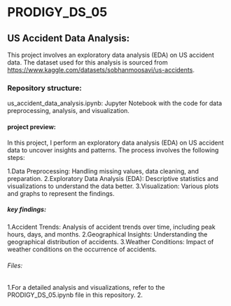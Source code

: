 # PRODIGY_DS_05

## US Accident Data Analysis:
This project involves an exploratory data analysis (EDA) on US accident data. The dataset used for this analysis is sourced from https://www.kaggle.com/datasets/sobhanmoosavi/us-accidents.

### Repository structure:
us_accident_data_analysis.ipynb: Jupyter Notebook with the code for data preprocessing, analysis, and visualization.

#### project preview:
In this project, I perform an exploratory data analysis (EDA) on US accident data to uncover insights and patterns. The process involves the following steps:

1.Data Preprocessing: Handling missing values, data cleaning, and preparation.
2.Exploratory Data Analysis (EDA): Descriptive statistics and visualizations to understand the data better.
3.Visualization: Various plots and graphs to represent the findings.

##### key findings:
1.Accident Trends: Analysis of accident trends over time, including peak hours, days, and months.
2.Geographical Insights: Understanding the geographical distribution of accidents.
3.Weather Conditions: Impact of weather conditions on the occurrence of accidents.

###### Files:
1.For a detailed analysis and visualizations, refer to the PRODIGY_DS_05.ipynb file in this repository.
2.

